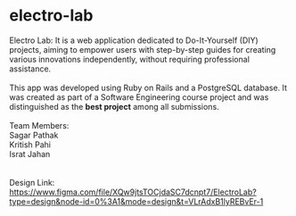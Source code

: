 # electro-lab

Electro Lab: It is a web application dedicated to Do-It-Yourself (DIY) projects, aiming to empower users with
step-by-step guides for creating various innovations independently, without requiring professional assistance. 
<br/><br/>
This app was developed using Ruby on Rails and a PostgreSQL database. It was created as part of a Software Engineering course project and was distinguished as the **best project** among all submissions.
<br/><br/>
Team Members:<br/>
Sagar Pathak<br/>
Kritish Pahi<br/>
Israt Jahan<br/>
<br/><br/>
Design Link: https://www.figma.com/file/XQw9jtsTOCjdaSC7dcnpt7/ElectroLab?type=design&node-id=0%3A1&mode=design&t=VLrAdxB1lyREBvEr-1
